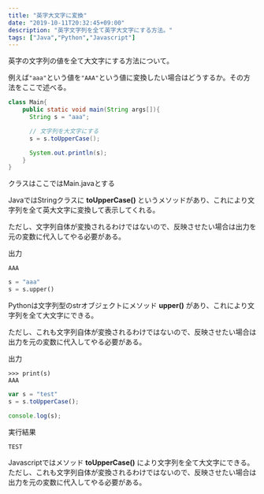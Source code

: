 ```yaml
---
title: "英字大文字に変換"
date: "2019-10-11T20:32:45+09:00"
description: "英字文字列を全て英字大文字にする方法。"
tags: ["Java","Python","Javascript"]
---
```


英字の文字列の値を全て大文字にする方法について。

例えば`"aaa"`という値を`"AAA"`という値に変換したい場合はどうするか。その方法をここで述べる。

<div class="note_content_by_programming_language" id="note_content_Java">

```java
class Main{
    public static void main(String args[]){
      String s = "aaa";

      // 文字列を大文字にする
      s = s.toUpperCase();

      System.out.println(s);
    }
}
```
クラスはここではMain.javaとする

JavaではStringクラスに **toUpperCase()** というメソッドがあり、これにより文字列を全て英大文字に変換して表示してくれる。

ただし、文字列自体が変換されるわけではないので、反映させたい場合は出力を元の変数に代入してやる必要がある。

出力
```
AAA
```

</div>
<div class="note_content_by_programming_language" id="note_content_Python">

```python
s = "aaa"
s = s.upper()
```

Pythonは文字列型のstrオブジェクトにメソッド **upper()** があり、これにより文字列を全て大文字にできる。

ただし、これも文字列自体が変換されるわけではないので、反映させたい場合は出力を元の変数に代入してやる必要がある。

出力
```
>>> print(s)
AAA
```

</div>
<div class="note_content_by_programming_language" id="note_content_Javascript">

```javascript
var s = "test"
s = s.toUpperCase();

console.log(s);
```

実行結果

```
TEST
```

Javascriptではメソッド **toUpperCase()** により文字列を全て大文字にできる。<br>
ただし、これも文字列自体が変換されるわけではないので、反映させたい場合は出力を元の変数に代入してやる必要がある。


</div>

